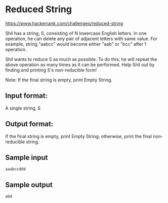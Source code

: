 # Reduced String

https://www.hackerrank.com/challenges/reduced-string

Shil has a string, S, consisting of N lowercase English letters. In one
operation, he can delete any pair of adjacent letters with same value.
For example, string "aabcc" would become either "aab" or "bcc" after 1
operation.

Shil wants to reduce S as much as possible. To do this, he will repeat
the above operation as many times as it can be performed. Help Shil out
by finding and printing S's non-reducible form!

Note: If the final string is empty, print Empty String.

## Input format:

A single string, S

## Output format:

If the final string is empty, print Empty String; otherwise, print the final
non-reducible string.

## Sample input

    aaabccddd

## Sample output

    abd
